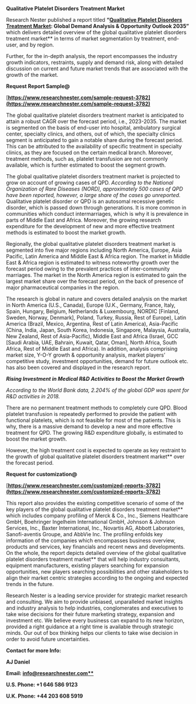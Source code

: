 ﻿**Qualitative Platelet Disorders Treatment Market** 

Research Nester published a report titled **“[Qualitative Platelet Disorders Treatment Market](https://www.researchnester.com/reports/qualitative-platelet-disorders-treatment-market/3782): Global Demand Analysis & Opportunity Outlook 2035”** which delivers detailed overview of the global qualitative platelet disorders treatment market** in terms of market segmentation by treatment, end-user, and by region.

Further, for the in-depth analysis, the report encompasses the industry growth indicators, restraints, supply and demand risk, along with detailed discussion on current and future market trends that are associated with the growth of the market.

**Request Report Sample@**

[**https://www.researchnester.com/sample-request-3782](https://www.researchnester.com/sample-request-3782)** 

The global qualitative platelet disorders treatment market is anticipated to attain a robust CAGR over the forecast period, i.e., 2023-2035. The market is segmented on the basis of end-user into hospital, ambulatory surgical center, specialty clinics, and others, out of which, the specialty clinics segment is anticipated to gain a notable share during the forecast period. This can be attributed to the availability of specific treatment in specialty clinics, as they are focused on the certain medical branch. Moreover, treatment methods, such as, platelet transfusion are not commonly available, which is further estimated to boost the segment growth.  

The global qualitative platelet disorders treatment market is projected to grow on account of growing cases of QPD. *According to the National Organization of Rare Diseases (NORD), approximately 500 cases of QPD have been reported, however, a large share of the cases go unreported.* Qualitative platelet disorder or QPD is an autosomal recessive genetic disorder, which is passed down through generations. It is more common in communities which conduct intermarriages, which is why it is prevalence in parts of Middle East and Africa. Moreover, the growing research expenditure for the development of new and more effective treatment methods is estimated to boost the market growth.

Regionally, the global qualitative platelet disorders treatment market is segmented into five major regions including North America, Europe, Asia Pacific, Latin America and Middle East & Africa region. The market in Middle East & Africa region is estimated to witness noteworthy growth over the forecast period owing to the prevalent practices of inter-community marriages. The market in the North America region is estimated to gain the largest market share over the forecast period, on the back of presence of major pharmaceutical companies in the region.

The research is global in nature and covers detailed analysis on the market in North America (U.S., Canada), Europe (U.K., Germany, France, Italy, Spain, Hungary, Belgium, Netherlands & Luxembourg, NORDIC [Finland, Sweden, Norway, Denmark], Poland, Turkey, Russia, Rest of Europe), Latin America (Brazil, Mexico, Argentina, Rest of Latin America), Asia-Pacific (China, India, Japan, South Korea, Indonesia, Singapore, Malaysia, Australia, New Zealand, Rest of Asia-Pacific), Middle East and Africa (Israel, GCC [Saudi Arabia, UAE, Bahrain, Kuwait, Qatar, Oman], North Africa, South Africa, Rest of Middle East and Africa). In addition, analysis comprising market size, Y-O-Y growth & opportunity analysis, market players’ competitive study, investment opportunities, demand for future outlook etc. has also been covered and displayed in the research report.

***Rising Investment in Medical R&D Activities to Boost the Market Growth***

*According to the World Bank data, 2.204% of the global GDP was spent for R&D activities in 2018.*  

There are no permanent treatment methods to completely cure QPD. Blood platelet transfusion is repeatedly performed to provide the patient with functional platelets, which is not feasible for most of the patients. This is why, there is a massive demand to develop a new and more effective treatment for QPD. The growing R&D expenditure globally, is estimated to boost the market growth.

However, the high treatment cost is expected to operate as key restraint to the growth of global qualitative platelet disorders treatment market** over the forecast period.

**Request for customization@**

[**https://www.researchnester.com/customized-reports-3782](https://www.researchnester.com/customized-reports-3782)** 

This report also provides the existing competitive scenario of some of the key players of the global qualitative platelet disorders treatment market** which includes company profiling of Merck & Co., Inc., Siemens Healthcare GmbH, Boehringer Ingelheim International GmbH, Johnson & Johnson Services, Inc., Baxter International, Inc., Novartis AG, Abbott Laboratories, Sanofi-aventis Groupe, and AbbVie Inc. The profiling enfolds key information of the companies which encompasses business overview, products and services, key financials and recent news and developments. On the whole, the report depicts detailed overview of the global qualitative platelet disorders treatment market** that will help industry consultants, equipment manufacturers, existing players searching for expansion opportunities, new players searching possibilities and other stakeholders to align their market centric strategies according to the ongoing and expected trends in the future.      

Research Nester is a leading service provider for strategic market research and consulting. We aim to provide unbiased, unparalleled market insights and industry analysis to help industries, conglomerates and executives to take wise decisions for their future marketing strategy, expansion and investment etc. We believe every business can expand to its new horizon, provided a right guidance at a right time is available through strategic minds. Our out of box thinking helps our clients to take wise decision in order to avoid future uncertainties.

**Contact for more Info:**

**AJ Daniel**

**Email: [info@researchnester.com**](mailto:info@researchnester.com)**

**U.S. Phone: +1 646 586 9123** 

**U.K. Phone: +44 203 608 5919**


